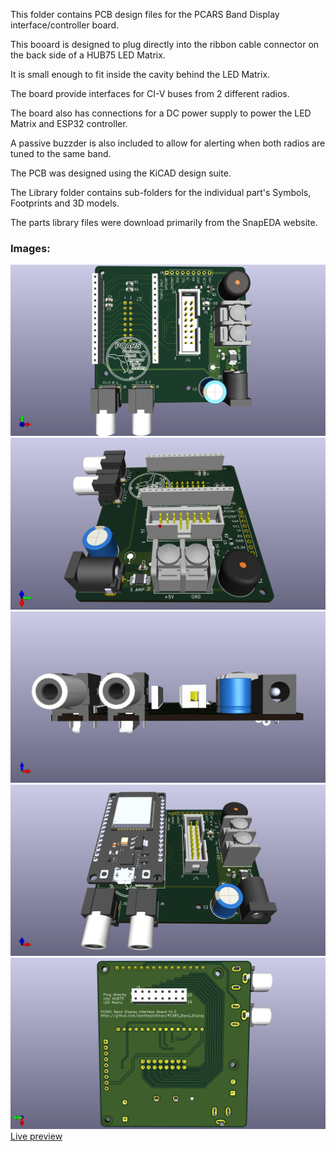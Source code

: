 This folder contains PCB design files for the PCARS Band Display interface/controller board.

This booard is designed to plug directly into the ribbon cable connector on the back side of a HUB75 LED Matrix.

It is small enough to fit inside the cavity behind the LED Matrix.

The board provide interfaces for CI-V buses from 2 different radios.

The board also has connections for a DC power supply to power the LED Matrix and ESP32 controller.

A passive buzzder is also included to allow for alerting when both radios are tuned to the same band.

The PCB was designed using the KiCAD design suite.

The Library folder contains sub-folders for the individual part's Symbols, Footprints and 3D models.

The parts library files were download primarily from the SnapEDA website.

### Images:

![Top View](Images/W4MLB_Band_Display_Top.jpg)
![Right Side View](Images/W4MLB_Band_Display_Right_Side.jpg)
![Front Side View](Images/W4MLB_Band_Display_Front_Side.jpg)
![Populated Board](Images/W4MLB_Band_Display_Populated.jpg)
![Bottom View](Images/W4MLB_Band_Display_Bottom.jpg)
[Live preview](https://htmlpreview.github.io/?https://github.com/PCARS/PCARS_Band_Display/blob/master/hardware/V1/bom/ibom.html)
